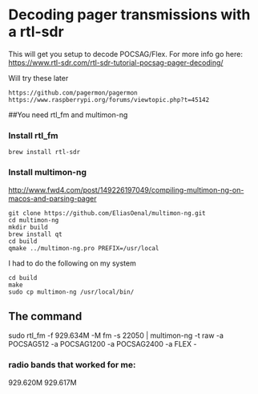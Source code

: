 # Decoding pager transmissions with a rtl-sdr
This will get you setup to decode POCSAG/Flex. For more info go here:
https://www.rtl-sdr.com/rtl-sdr-tutorial-pocsag-pager-decoding/

Will try these later
```
https://github.com/pagermon/pagermon
https://www.raspberrypi.org/forums/viewtopic.php?t=45142
```

##You need rtl_fm and multimon-ng

### Install rtl_fm
```
brew install rtl-sdr
```

### Install multimon-ng
http://www.fwd4.com/post/149226197049/compiling-multimon-ng-on-macos-and-parsing-pager
```
git clone https://github.com/EliasOenal/multimon-ng.git
cd multimon-ng
mkdir build
brew install qt
cd build
qmake ../multimon-ng.pro PREFIX=/usr/local
```
I had to do the following on my system
```
cd build
make
sudo cp multimon-ng /usr/local/bin/
```

## The command
sudo rtl_fm -f 929.634M -M fm -s 22050  | multimon-ng -t raw -a POCSAG512 -a POCSAG1200 -a POCSAG2400 -a FLEX -

### radio bands that worked for me:
929.620M
929.617M
